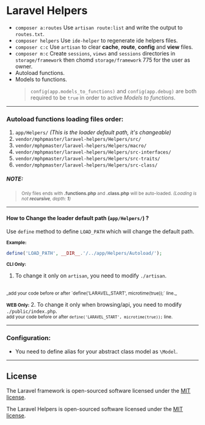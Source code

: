 # Laravel Helpers

- `composer a:routes` Use `artisan route:list` and write the output to `routes.txt`.
- `composer helpers` Use `ide-helper` to regenerate ide helpers files.
- `composer c:c` Use `artisan` to clear **cache**, **route**, **config** and **view** files.
- `composer m:c` Create `sessions`, `views` and `sessions` directories in `storage/framework` then chomd `storage/framework` 775 for the user as owner.
- Autoload functions.
- Models to functions.
    > `config(app.models_to_functions)` and `config(app.debug)` are both required to be `true` in order to active *Models to functions*. 

---

### Autoload functions loading files order:
1. `app/Helpers/` _(This is the loader default path, it's changeable)_
2. `vendor/mphpmaster/laravel-helpers/Helpers/src/`
2. `vendor/mphpmaster/laravel-helpers/Helpers/macro/`
3. `vendor/mphpmaster/laravel-helpers/Helpers/src-interfaces/`
4. `vendor/mphpmaster/laravel-helpers/Helpers/src-traits/`
5. `vendor/mphpmaster/laravel-helpers/Helpers/src-class/`

##### NOTE:<small>
> Only files ends with __.functions.php__ and __.class.php__ will be auto-loaded. _(Loading is not **recursive**, depth: **1**)_</small>

---

#### How to Change the loader default path (`app/Helpers/`) ?
Use `define` method to define `LOAD_PATH` which will change the default path.

<small>**Example:**</small>
```php
define('LOAD_PATH', __DIR__.'/../app/Helpers/Autoload/');
```
<small>**CLI Only:**</small>
1. To change it only on `artisan`, you need to modify `./artisan`.
<br>
<small>_add your code before or after `define('LARAVEL_START', microtime(true));` line._</small>

<small>**WEB Only:**</small>
2. To change it only when browsing/api, you need to modify `./public/index.php`.
<br>
<small>add your code before or after `define('LARAVEL_START', microtime(true));` line.</small>

---

### Configuration:
- You need to define alias for your abstract class model as `\Model`.

---

## License

The Laravel framework is open-sourced software licensed under the [MIT license](https://opensource.org/licenses/MIT).

The Laravel Helpers is open-sourced software licensed under the [MIT license](https://opensource.org/licenses/MIT).
